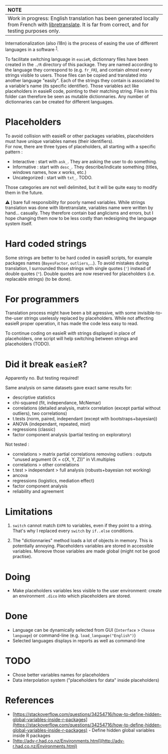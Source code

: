 | NOTE        |
|:---------------------------|
| Work in progress: English translation has been generated locally from French with [libretranslate](https://github.com/LibreTranslate/LibreTranslate). It is far from correct, and for testing purposes only. |

Internationalization (also i18n) is the process of easing the use of different languages in a software <sup>[1](https://journal.r-project.org/articles/RN-2005-001/RN-2005-001.pdf)</sup>.

To facilitate switching language in `easieR`, dictionnary files have been created in the `./R` directory of this package.
They are named according to the language they correspond to (e.g. `fr_FR`), and contain *almost* every strings visible to users.
Those files can be copied and translated into another language "easily".
Each of the strings they contain is associated to a variable's name (its specific identifier).
Those variables act like placeholders in easieR code, pointing to their matching string.
Files in this folder can therefore be seen as mutable dictionnaries.
Any number of dictionnaries can be created for different languages.

# Placeholders

To avoid collision with easieR or other packages variables, placeholders must have unique variables names (their identifiers).  
For now, there are three types of placeholders, all starting with a specific pattern :

- Interactive : start with `ask_`. They are asking the user to do something.
- Informative : start with `desc_`. They describe/indicate something (titles, windows names, how $x$ works, etc.)
- Uncategorized : start with `txt_`. TODO.

Those categories are not well delimited, but it will be quite easy to modify them in the future.

⚠ [I](https://github.com/dougy147) bare full responsibility for poorly named variables. 
While strings translation was done with libretranslate, variables name were written by hand... casually.
They therefore contain bad anglicisms and errors, but I hope changing them now to be less costly than redesigning the language system itself.

# Hard coded strings

Some strings are better to be hard coded in easieR scripts, for example packages names (`BayesFactor`, `outliers`,...).
To avoid mistakes during translation, I surrounded those strings with single quotes (`'`) instead of double quotes (`"`).
Double quotes are now reserved for placeholders (i.e. replacable strings) (to be done).

# For programmers

Translation process might have been a bit agressive, with some invisible-to-the-user strings uselessly replaced by placeholders. 
While not affecting easieR proper operation, it has made the code less easy to read.

To continue coding on easieR *with* strings displayed in place of placeholders, one script will help switching between strings and placeholders (TODO).

# Did it break `easieR`?

Apparently no. But testing required!

Same analysis on same datasets gave exact same results for:

- descriptive statistics
- chi-squared (fit, independance, McNemar)
- correlations (detailed analysis, matrix correlation (except partial without outliers), two correlations)
- t.tests (norm, paired, independant (except with bootstraps+bayesian))
- ANOVA (independant, repeated, mixt)
- regressions (classic)
- factor component analysis (partial testing on exploratory)

Not tested :

- correlations > matrix partial correlations removing outliers : outputs "unused argument (X = c(X, Y, Z))" in VI.multiples
- correlations > other correlations
- t.test > independant > full analysis (robusts+bayesian not working) 
- ancova
- regressions (logistics, mediation effect)
- factor component analysis
- reliability and agreement

# Limitations

1) `switch` cannot match `EXPR` to variables, even if they point to a string. That's why I replaced every `switch` by `if..else` conditions.

2) The "dictionnaries" method loads a lot of objects in memory. This is potentially annoying. Placeholders variables are stored in accessible variables. Moreove those variables are made global (might not be good practise).

# Doing

- Make placeholders variables less visible to the user environment: create an environment `.dico` into which placeholders are stored.

# Done

- Language can be dynamically selected from GUI (`Interface` > `Choose language`) or command-line (e.g. `load_language("English")`)
- Selected languages displays in reports as well as command-line

# TODO

- Chose better variables names for placeholders
- Data interpolation system ("placeholders for data" inside placeholders)

# References

- [https://stackoverflow.com/questions/34254716/how-to-define-hidden-global-variables-inside-r-packages](https://stackoverflow.com/questions/34254716/how-to-define-hidden-global-variables-inside-r-packages) - Define hidden global variables inside R packages
- [http://adv-r.had.co.nz/Environments.html](http://adv-r.had.co.nz/Environments.html)
